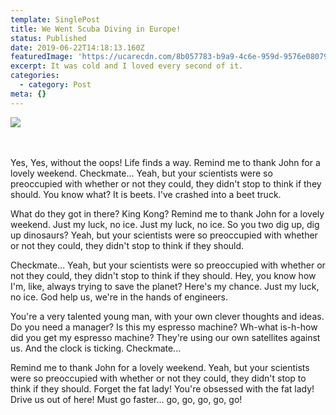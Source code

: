 ```yaml
---
template: SinglePost
title: We Went Scuba Diving in Europe!
status: Published
date: 2019-06-22T14:18:13.160Z
featuredImage: 'https://ucarecdn.com/8b057783-b9a9-4c6e-959d-9576e0807959/'
excerpt: It was cold and I loved every second of it.
categories:
  - category: Post
meta: {}
---
```



![](https://ucarecdn.com/a704f383-e4f2-4d54-9a0f-9fe6c19d2284/)

\
\
Yes, Yes, without the oops! Life finds a way. Remind me to thank John for a lovely weekend. Checkmate... Yeah, but your scientists were so preoccupied with whether or not they could, they didn't stop to think if they should. You know what? It is beets. I've crashed into a beet truck.

What do they got in there? King Kong? Remind me to thank John for a lovely weekend. Just my luck, no ice. Just my luck, no ice. So you two dig up, dig up dinosaurs? Yeah, but your scientists were so preoccupied with whether or not they could, they didn't stop to think if they should.

Checkmate... Yeah, but your scientists were so preoccupied with whether or not they could, they didn't stop to think if they should. Hey, you know how I'm, like, always trying to save the planet? Here's my chance. Just my luck, no ice. God help us, we're in the hands of engineers.

You're a very talented young man, with your own clever thoughts and ideas. Do you need a manager? Is this my espresso machine? Wh-what is-h-how did you get my espresso machine? They're using our own satellites against us. And the clock is ticking. Checkmate...

Remind me to thank John for a lovely weekend. Yeah, but your scientists were so preoccupied with whether or not they could, they didn't stop to think if they should. Forget the fat lady! You're obsessed with the fat lady! Drive us out of here! Must go faster... go, go, go, go, go!
